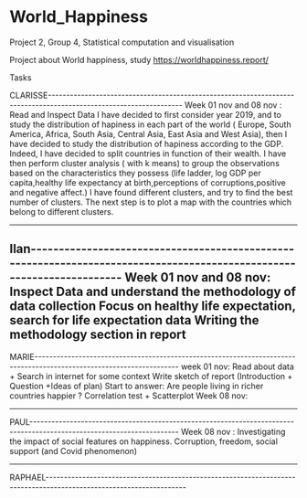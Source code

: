 # World_Happiness
Project 2,  Group 4,  Statistical computation and visualisation

Project about World happiness, study https://worldhappiness.report/


Tasks

CLARISSE------------------------------------------------------------------------------------------------------------------
Week 01 nov and 08 nov : Read and Inspect Data 
                         I have decided to first consider year 2019, and to study the distribution of hapiness in each part of the world ( Europe, South America, Africa, South Asia, Central Asia, East Asia and West Asia), then I have decided to study the distribution of hapiness according to the GDP. Indeed, I have decided to split countries in function of their wealth. 
                         I have then perform cluster analysis ( with k means) to group the observations based on the characteristics they possess (life ladder, log GDP per capita,healthy life expectancy at birth,perceptions of corruptions,positive and negative affect.) I have found different clusters, and try to find the best number of clusters.
                         The next step is to plot a map with the countries which belong to different clusters.
                         
---------------------------------------------------------------------------------------------------------------------------
Ilan----------------------------------------------------------------------------------------------------------------------
Week 01 nov and 08 nov:	Inspect Data and understand the methodology of data collection
			Focus on healthy life expectation, search for life expectation data
			Writing the methodology section in report
--------------------------------------------------------------------------------------------------------------------------
MARIE---------------------------------------------------------------------------------------------------------------------
week 01 nov: Read about data + Search in internet for some context
             Write sketch of report (Introduction + Question +Ideas of plan)
             Start to answer: Are people living in richer countries happier ? Correlation test + Scatterplot
Week 08 nov:

--------------------------------------------------------------------------------------------------------------------------
PAUL----------------------------------------------------------------------------------------------------------------------
Week 08 nov : Investigating the impact of social features on happiness. Corruption, freedom, social support (and Covid phenomenon)

---------------------------------------------------------------------------------------------------------------------------
RAPHAEL--------------------------------------------------------------------------------------------------------------------

